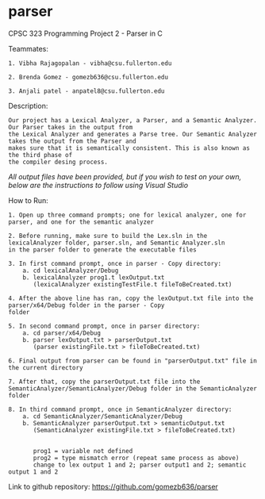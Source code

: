 # parser

CPSC 323 Programming Project 2 - Parser in C

Teammates:
    
    1. Vibha Rajagopalan - vibha@csu.fullerton.edu

    2. Brenda Gomez - gomezb636@csu.fullerton.edu

    3. Anjali patel - anpatel8@csu.fullerton.edu

Description: 

    Our project has a Lexical Analyzer, a Parser, and a Semantic Analyzer. Our Parser takes in the output from
    the Lexical Analyzer and generates a Parse tree. Our Semantic Analyzer takes the output from the Parser and 
    makes sure that it is semantically consistent. This is also known as the third phase of
    the compiler desing process.
    
*All output files have been provided, but if you wish to test on your own, below are the 
instructions to follow using Visual Studio*

How to Run:

    1. Open up three command prompts; one for lexical analyzer, one for parser, and one for the semantic analyzer

    2. Before running, make sure to build the Lex.sln in the lexicalAnalyzer folder, parser.sln, and Semantic Analyzer.sln 
    in the parser folder to generate the executable files

    3. In first command prompt, once in parser - Copy directory:
        a. cd lexicalAnalyzer/Debug
        b. lexicalAnalyzer prog1.t lexOutput.txt
           (lexicalAnalyzer existingTestFile.t fileToBeCreated.txt)

    4. After the above line has ran, copy the lexOutput.txt file into the parser/x64/Debug folder in the parser - Copy 
    folder

    5. In second command prompt, once in parser directory:
        a. cd parser/x64/Debug
        b. parser lexOutput.txt > parserOutput.txt
           (parser existingFile.txt > fileToBeCreated.txt)

    6. Final output from parser can be found in "parserOutput.txt" file in the current directory

    7. After that, copy the parserOutput.txt file into the SemanticAnalyzer/SemanticAnalyzer/Debug folder in the SemanticAnalyzer 
    folder
    
    8. In third command prompt, once in SemanticAnalyzer directory:
        a. cd SemanticAnalyzer/SemanticAnalyzer/Debug
        b. SemanticAnalyzer parserOutput.txt > semanticOutput.txt
           (SemanticAnalyzer existingFile.txt > fileToBeCreated.txt)


           prog1 = variable not defined
           prog2 = type mismatch error (repeat same process as above)
           change to lex output 1 and 2; parser output1 and 2; semantic output 1 and 2

Link to github repository: https://github.com/gomezb636/parser

